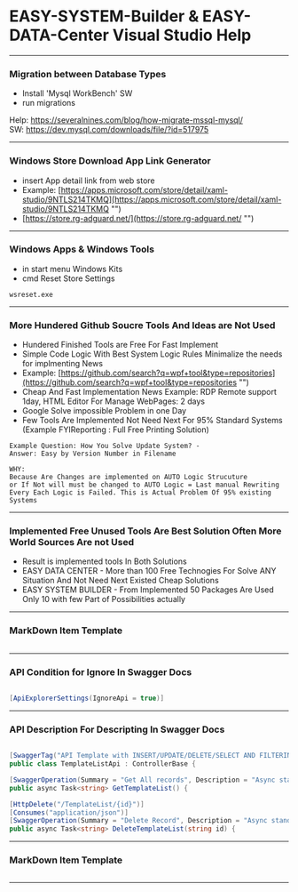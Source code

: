 ﻿<a name='assembly'></a>
# EASY-SYSTEM-Builder & EASY-DATA-Center Visual Studio Help

---

### Migration between Database Types
* Install 'Mysql WorkBench' SW
* run migrations 

Help: https://severalnines.com/blog/how-migrate-mssql-mysql/  
SW: https://dev.mysql.com/downloads/file/?id=517975  

---

### Windows Store Download App Link Generator
* insert App detail link from web store
* Example: [https://apps.microsoft.com/store/detail/xaml-studio/9NTLS214TKMQ](https://apps.microsoft.com/store/detail/xaml-studio/9NTLS214TKMQ "")  
* [https://store.rg-adguard.net/](https://store.rg-adguard.net/ "")   

---

### Windows Apps & Windows Tools
* in start menu Windows Kits
* cmd Reset Store Settings
```
wsreset.exe
```

---


### More Hundered Github Soucre Tools And Ideas are Not Used
* Hundered Finished Tools are Free For Fast Implement
* Simple Code Logic With Best System Logic Rules Minimalize the needs for implmenting News
* Example: [https://github.com/search?q=wpf+tool&type=repositories](https://github.com/search?q=wpf+tool&type=repositories "")
* Cheap And Fast Implementation News Example: RDP Remote support 1day, HTML Editor For Manage WebPages: 2 days
* Google Solve impossible Problem in one Day
* Few Tools Are Implemented Not Need Next For 95% Standard Systems (Example FYIReporting : Full Free Printing Solution)


```
Example Question: How You Solve Update System? - 
Answer: Easy by Version Number in Filename 

WHY:
Because Are Changes are implemented on AUTO Logic Strucuture
or If Not will must be changed to AUTO Logic = Last manual Rewriting
Every Each Logic is Failed. This is Actual Problem Of 95% existing Systems

```

---

### Implemented Free Unused Tools Are Best Solution Often More World Sources Are not Used
* Result is implemented tools In Both Solutions
* EASY DATA CENTER - More than 100 Free Technogies For Solve ANY Situation And Not Need Next Existed Cheap Solutions
* EASY SYSTEM BUILDER - From Implemented 50 Packages Are Used Only 10 with few Part of Possibilities actually

---


### MarkDown Item Template  
```cs

```

---

### API Condition for Ignore In Swagger Docs

```cs

[ApiExplorerSettings(IgnoreApi = true)]

```

---

### API Description For Descripting In Swagger Docs

```cs

[SwaggerTag("API Template with INSERT/UPDATE/DELETE/SELECT AND FILTERING APIs")]
public class TemplateListApi : ControllerBase {

[SwaggerOperation(Summary = "Get All records", Description = "Async standard select record API", OperationId = "Select all records", Tags = new[] { "TemplateListApi" })]
public async Task<string> GetTemplateList() {

[HttpDelete("/TemplateList/{id}")]
[Consumes("application/json")]
[SwaggerOperation(Summary = "Delete Record", Description = "Async standard Delete record API", OperationId = "Delete Record", Tags = new[] { "TemplateListApi" })]
public async Task<string> DeleteTemplateList(string id) {

```
---  


### MarkDown Item Template   
```cs   

```   

---   

